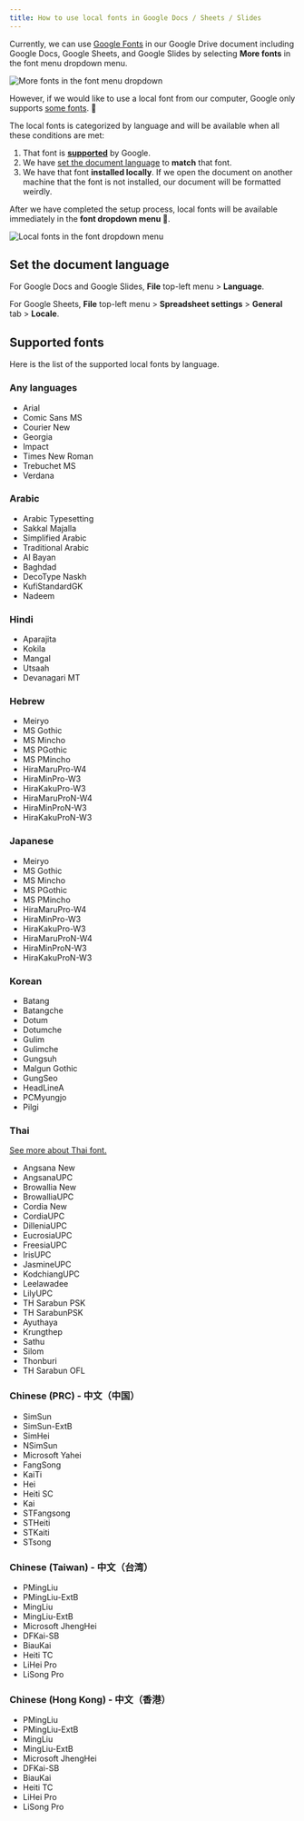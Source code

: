 ```yaml
---
title: How to use local fonts in Google Docs / Sheets / Slides
---
```


Currently, we can use [Google Fonts](https://fonts.google.com/) in our Google Drive document including Google Docs, Google Sheets, and Google Slides by selecting **More fonts** in the font menu dropdown menu.

![More fonts in the font menu dropdown](../2020-09-27-google-docs-local-fonts/more-fonts.png)

However, if we would like to use a local font from our computer, Google only supports [some fonts](#supported-fonts). 🤷

The local fonts is categorized by language and will be available when all these conditions are met:

1. That font is **[supported](#supported-fonts)** by Google.
1. We have [set the document language](#set-the-document-language) to **match** that font.
1. We have that font **installed locally**. If we open the document on another machine that the font is not installed, our document will be formatted weirdly.

After we have completed the setup process, local fonts will be available immediately in the **font dropdown menu 🔽**.

![Local fonts in the font dropdown menu](../2020-09-27-google-docs-local-fonts/local-fonts.png)

## Set the document language

For Google Docs and Google Slides, **File** top-left menu > **Language**.

For Google Sheets, **File** top-left menu > **Spreadsheet settings** > **General** tab > **Locale**.

## Supported fonts

Here is the list of the supported local fonts by language.

### Any languages

- Arial
- Comic Sans MS
- Courier New
- Georgia
- Impact
- Times New Roman
- Trebuchet MS
- Verdana

### Arabic

- Arabic Typesetting
- Sakkal Majalla
- Simplified Arabic
- Traditional Arabic
- Al Bayan
- Baghdad
- DecoType Naskh
- KufiStandardGK
- Nadeem

### Hindi

- Aparajita
- Kokila
- Mangal
- Utsaah
- Devanagari MT

### Hebrew

- Meiryo
- MS Gothic
- MS Mincho
- MS PGothic
- MS PMincho
- HiraMaruPro-W4
- HiraMinPro-W3
- HiraKakuPro-W3
- HiraMaruProN-W4
- HiraMinProN-W3
- HiraKakuProN-W3

### Japanese

- Meiryo
- MS Gothic
- MS Mincho
- MS PGothic
- MS PMincho
- HiraMaruPro-W4
- HiraMinPro-W3
- HiraKakuPro-W3
- HiraMaruProN-W4
- HiraMinProN-W3
- HiraKakuProN-W3

### Korean

- Batang
- Batangche
- Dotum
- Dotumche
- Gulim
- Gulimche
- Gungsuh
- Malgun Gothic
- GungSeo
- HeadLineA
- PCMyungjo
- Pilgi

### Thai

[See more about Thai font.](../how-to-use-local-thai-fonts-in-google-docs-sheets-slides/)

- Angsana New
- AngsanaUPC
- Browallia New
- BrowalliaUPC
- Cordia New
- CordiaUPC
- DilleniaUPC
- EucrosiaUPC
- FreesiaUPC
- IrisUPC
- JasmineUPC
- KodchiangUPC
- Leelawadee
- LilyUPC
- TH Sarabun PSK
- TH SarabunPSK
- Ayuthaya
- Krungthep
- Sathu
- Silom
- Thonburi
- TH Sarabun OFL

### Chinese (PRC) - 中文（中国）

- SimSun
- SimSun-ExtB
- SimHei
- NSimSun
- Microsoft Yahei
- FangSong
- KaiTi
- Hei
- Heiti SC
- Kai
- STFangsong
- STHeiti
- STKaiti
- STsong

### Chinese (Taiwan) - 中文（台湾）

- PMingLiu
- PMingLiu-ExtB
- MingLiu
- MingLiu-ExtB
- Microsoft JhengHei
- DFKai-SB
- BiauKai
- Heiti TC
- LiHei Pro
- LiSong Pro

### Chinese (Hong Kong) - 中文（香港）

- PMingLiu
- PMingLiu-ExtB
- MingLiu
- MingLiu-ExtB
- Microsoft JhengHei
- DFKai-SB
- BiauKai
- Heiti TC
- LiHei Pro
- LiSong Pro
